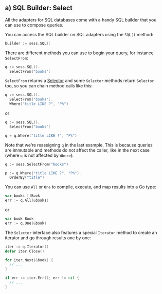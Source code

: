 ## a) SQL Builder: Select

All the adapters for SQL databases come with a handy SQL builder that you can
use to compose queries.

You can access the SQL builder on SQL adapters using the `SQL()` method:

```go
builder := sess.SQL()
```

There are different methods you can use to begin your query,
for instance `SelectFrom`:

```go
q := sess.SQL().
  SelectFrom("books")
```

`SelectFrom` returns a [Selector][2] and some `Selector` methods return
`Selector` too, so you can chain method calls like this:

```go
q := sess.SQL().
  SelectFrom("books").
  Where("title LIKE ?", "P%")
```

or

```go
q := sess.SQL().
  SelectFrom("books")

q = q.Where("title LIKE ?", "P%")
```

Note that we're reassigning `q` in the last example. This is because queries
are immutable and methods do not affect the caller, like in the next case
(where `q` is not affected by `Where`):

```go
q := sess.SelectFrom("books")

p := q.Where("title LIKE ?", "P%").
  OrderBy("title")
```

You can use `All` or `One` to compile, execute, and map results into a Go type:

```go
var books []Book
err := q.All(&books)
```

or

```go
var book Book
err := q.One(&book)
```

The `Selector` interface also features a special `Iterator` method to create an
iterator and go through results one by one:

```go
iter := q.Iterator()
defer iter.Close()

for iter.Next(&book) {
  // ...
}

if err := iter.Err(); err != nil {
  // ...
}
```

[1]: https://godoc.org/upper.io/db.v3/lib/sqlbuilder#SQLBuilder
[2]: https://godoc.org/upper.io/db.v3/lib/sqlbuilder#Selector
